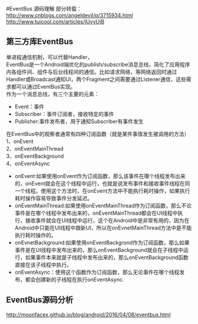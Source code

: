 #EventBus 源码理解
部分转载：http://www.cnblogs.com/angeldevil/p/3715934.html  http://www.tuicool.com/articles/jUvyUjB
## 第三方库EventBus
单进程通信机制，可以代替Handler，<br>
EventBus是一个Android端优化的publish/subscribe消息总线，简化了应用程序内各组件间、组件与后台线程间的通信。比如请求网络，等网络返回时通过Handler或Broadcast通知UI，两个Fragment之间需要通过Listener通信，这些需求都可以通过EventBus实现。<br>
作为一个消息总线，有三个主要的元素：<br>
- Event：事件
- Subscriber：事件订阅者，接收特定的事件
- Publisher:事件发布者，用于通知Subscriber有事件发生

在EventBus中的观察者通常有四种订阅函数（就是某件事情发生被调用的方法）<br>
1、onEvent<br>
2、onEventMainThread<br>
3、onEventBackground<br>
4、onEventAsync<br>

* onEvent:如果使用onEvent作为订阅函数，那么该事件在哪个线程发布出来的，onEvent就会在这个线程中运行，也就是说发布事件和接收事件线程在同一个线程。使用这个方法时，在onEvent方法中不能执行耗时操作，如果执行耗时操作容易导致事件分发延迟。<br>
* onEventMainThread:如果使用onEventMainThread作为订阅函数，那么不论事件是在哪个线程中发布出来的，onEventMainThread都会在UI线程中执行，接收事件就会在UI线程中运行，这个在Android中是非常有用的，因为在Android中只能在UI线程中跟新UI，所以在onEvnetMainThread方法中是不能执行耗时操作的。<br>
* onEvnetBackground:如果使用onEventBackgrond作为订阅函数，那么如果事件是在UI线程中发布出来的，那么onEventBackground就会在子线程中运行，如果事件本来就是子线程中发布出来的，那么onEventBackground函数直接在该子线程中执行。<br>
* onEventAsync：使用这个函数作为订阅函数，那么无论事件在哪个线程发布，都会创建新的子线程在执行onEventAsync.<br>

##  EventBus源码分析

http://moonfacex.github.io/blog/android/2016/04/08/eventbus.html
